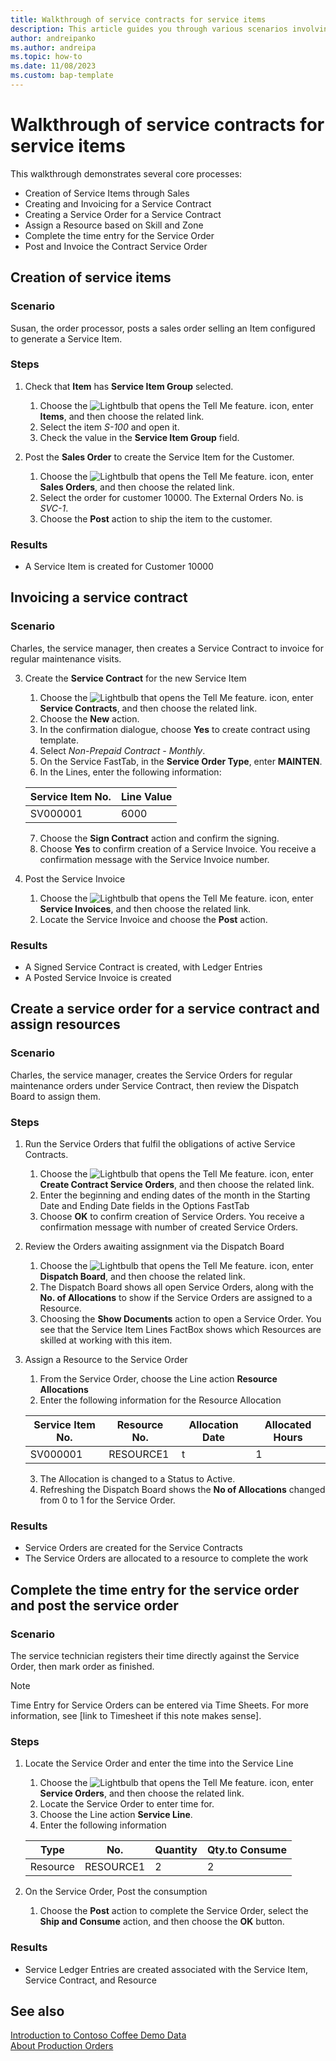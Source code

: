```yaml
---
title: Walkthrough of service contracts for service items
description: This article guides you through various scenarios involving service items and contracts.
author: andreipanko
ms.author: andreipa
ms.topic: how-to
ms.date: 11/08/2023
ms.custom: bap-template
---
```


# Walkthrough of service contracts for service items

This walkthrough demonstrates several core processes:

- Creation of Service Items through Sales
- Creating and Invoicing for a Service Contract
- Creating a Service Order for a Service Contract
- Assign a Resource based on Skill and Zone
- Complete the time entry for the Service Order
- Post and Invoice the Contract Service Order

## Creation of service items

### Scenario  

Susan, the order processor, posts a sales order selling an Item configured to generate a Service Item.  

### Steps

1. Check that **Item** has **Service Item Group** selected.
   
    1. Choose the ![Lightbulb that opens the Tell Me feature.](../../media/ui-search/search_small.png "Tell me what you want to do") icon, enter **Items**, and then choose the related link.  
    2. Select the item *S-100* and open it.
    3. Check the value in the **Service Item Group** field.
       
2. Post the **Sales Order** to create the Service Item for the Customer.  

    1. Choose the ![Lightbulb that opens the Tell Me feature.](../../media/ui-search/search_small.png "Tell me what you want to do") icon, enter **Sales Orders**, and then choose the related link.  
    2. Select the order for customer 10000. The External Orders No. is *SVC-1*.
    3. Choose the **Post** action to ship the item to the customer.

### Results

- A Service Item is created for Customer 10000

##  Invoicing a service contract

### Scenario

Charles, the service manager, then creates a Service Contract to invoice for regular maintenance visits.

3. Create the **Service Contract** for the new Service Item
    1. Choose the ![Lightbulb that opens the Tell Me feature.](../../media/ui-search/search_small.png "Tell me what you want to do") icon, enter **Service Contracts**, and then choose the related link.
    2. Choose the **New** action.  
    3. In the confirmation dialogue, choose **Yes** to create contract using template. 
    4. Select *Non-Prepaid Contract - Monthly*.
    5. On the Service FastTab, in the **Service Order Type**, enter **MAINTEN**.
    6. In the Lines, enter the following information:

    |Service Item No.|Line Value|  
    |----------------|----------|  
    |SV000001|6000|

    7. Choose the **Sign Contract** action and confirm the signing.
    8. Choose **Yes** to confirm creation of a Service Invoice. You receive a confirmation message with the Service Invoice number.

3. Post the Service Invoice
   1. Choose the ![Lightbulb that opens the Tell Me feature.](../../media/ui-search/search_small.png "Tell me what you want to do") icon, enter **Service Invoices**, and then choose the related link.
   2. Locate the Service Invoice and choose the **Post** action.

### Results

- A Signed Service Contract is created, with Ledger Entries
- A Posted Service Invoice is created

## Create a service order for a service contract and assign resources

### Scenario  

Charles, the service manager, creates the Service Orders for regular maintenance orders under Service Contract, then review the Dispatch Board to assign them.

### Steps

1. Run the Service Orders that fulfil the obligations of active Service Contracts.
   1. Choose the ![Lightbulb that opens the Tell Me feature.](../../media/ui-search/search_small.png "Tell me what you want to do") icon, enter **Create Contract Service Orders**, and then choose the related link.
   2. Enter the beginning and ending dates of the month in the Starting Date and Ending Date fields in the Options FastTab
   3. Choose **OK** to confirm creation of Service Orders. You receive a confirmation message with number of created Service Orders.

2. Review the Orders awaiting assignment via the Dispatch Board
   1. Choose the ![Lightbulb that opens the Tell Me feature.](../../media/ui-search/search_small.png "Tell me what you want to do") icon, enter **Dispatch Board**, and then choose the related link.
   2. The Dispatch Board shows all open Service Orders, along with the **No. of Allocations** to show if the Service Orders are assigned to a Resource.
   3. Choosing the **Show Documents** action to open a Service Order.  You see that the Service Item Lines FactBox shows which Resources are skilled at working with this item.

3. Assign a Resource to the Service Order
   1. From the Service Order, choose the Line action **Resource Allocations**
   2. Enter the following information for the Resource Allocation

    |Service Item No.|Resource No.|Allocation Date|Allocated Hours|
    |----------------|------------|---------------|---------------|  
    |SV000001|RESOURCE1|t|1|

    3. The Allocation is changed to a Status to Active.
    4. Refreshing the Dispatch Board shows the **No of Allocations** changed from 0 to 1 for the Service Order.

### Results

- Service Orders are created for the Service Contracts
- The Service Orders are allocated to a resource to complete the work

## Complete the time entry for the service order and post the service order

### Scenario  

The service technician registers their time directly against the Service Order, then mark order as finished.

> [!NOTE]
> Time Entry for Service Orders can be entered via Time Sheets. For more information, see [link to Timesheet if this note makes sense].

### Steps

1. Locate the Service Order and enter the time into the Service Line
   1. Choose the ![Lightbulb that opens the Tell Me feature.](../../media/ui-search/search_small.png "Tell me what you want to do") icon, enter **Service Orders**, and then choose the related link.
   2. Locate the Service Order to enter time for.
   3. Choose the Line action **Service Line**.
   4. Enter the following information

    |Type|No.|Quantity|Qty.to Consume|
    |----|---|--------|--------|   
    |Resource|RESOURCE1|2|2|

2. On the Service Order, Post the consumption
   1. Choose the **Post** action to complete the Service Order, select the **Ship and Consume** action, and then choose the **OK** button.

### Results

- Service Ledger Entries are created associated with the Service Item, Service Contract, and Resource

## See also

[Introduction to Contoso Coffee Demo Data](../../contoso-coffee/contoso-coffee-intro.md)  
[About Production Orders](../../production-about-production-orders.md)
